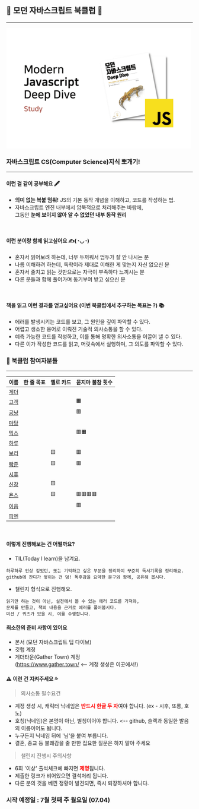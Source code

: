 ## 🧐 모던 자바스크립트 북클럽 💬

---

<p style="display: flex; justifycontent: center; align-item: center;">
<img src="./read_src/client_img/JS 딥 다이브 스터디 표지.png" width="500"/>
</p>

### 자바스크립트 CS(Computer Science)지식 뽀개기!

---

#### 이런 걸 같이 공부해요 🖋

- <strong>의미 없는 복붙 멈춰!</strong> JS의 기본 동작 개념을 이해하고, 코드를 작성하는 법.
- 자바스크립트 엔진 내부에서 암묵적으로 처리해주는 바람에, </br>
  그동안 <strong>눈에 보이지 않아 알 수 없었던 내부 동작 원리</strong>

</br>

#### 이런 분이랑 함께 읽고싶어요 ✍(◔◡◔)

- 혼자서 읽어보려 하는데, 너무 두꺼워서 엄두가 잘 안 나시는 분
- 나름 이해하려 하는데, 독학이라 제대로 이해한 게 맞는지 자신 없으신 분
- 혼자서 줄치고 읽는 것만으로는 자극이 부족하다 느끼시는 분
- 다른 분들과 함께 풀어가며 동기부여 받고 싶으신 분

</br>

#### 책을 읽고 이런 결과를 얻고싶어요 (이번 북클럽에서 추구하는 목표는 ?) 📚

- 에러를 발생시키는 코드를 보고, 그 원인을 깊이 파악할 수 있다.
- 어렵고 생소한 용어로 이뤄진 기술적 의사소통을 할 수 있다.
- 예측 가능한 코드를 작성하고, 이를 통해 명확한 의사소통을 이끌어 낼 수 있다.
- 다른 이가 작성한 코드를 읽고, 머릿속에서 실행하며, 그 의도를 파악할 수 있다.

### 🐣 북클럽 참여자분들

---

| 이름 |  한 줄 목표  | 옐로 카드 | 묻지마 불참 횟수 |
| ---- | ----------- | --------- | ------------ |
| <center>[게더](https://github.com/matty255)</center> ||  |  |
| <center>[고객](https://github.com/RyanDeclan)</center> ||  | 🟧 |
| <center>[공냥](https://github.com/One-SSun)</center> ||  | 🟥 |
| <center>[마당](https://github.com/mdgarden)</center> ||  |  |
| <center>[믹스](https://github.com/mixnuts211)</center> ||  | 🟥🟧 |
| <center>[하루](https://github.com/GEON1999)</center> ||  |  |
| <center>[보리](https://github.com/KooAme)</center> || 🟨 | 🟥 |
| <center>[빡준](https://github.com/wnsguddl789)</center> || 🟨 | 🟥 |
| <center>[시후](https://github.com/Briley0205)</center> |||  |
| <center>[신장](https://github.com/yyyThoughts)</center> || 🟨 |  |
| <center>[욘스](https://github.com/yonslee)</center> || 🟨 | 🟥🟥🟥🟥 |
| <center>[이음](https://github.com/hayatshin)</center> ||  | 🟥 |
| <center>[피엔](https://github.com/hayatshin)</center> ||  |  |

</br>

#### 이렇게 진행해보는 건 어떨까요?

- TIL(Today I learn)을 남겨요.

```
하루하루 인상 깊었던, 또는 기억하고 싶은 부분을 정리하여 꾸준히 독서기록을 정리해요.
github에 잔디가 쌓이는 건 덤! 독후감을 요약한 문구와 함께, 공유해 봅시다.
```

- 챌린지 형식으로 진행해요.

```
읽기만 하는 것이 아닌, 실전에서 볼 수 있는 에러 코드를 가져와,
문제를 만들고, 책의 내용을 근거로 에러를 풀어봅시다.
미션 / 퀴즈가 있을 시, 이를 수행합니다.
```

#### 최소한의 준비 사항이 있어요

- 본서 (모던 자바스크립트 딥 다이브)
- 깃헙 계정
- 게더타운(Gather Town) 계정 </br>
(https://www.gather.town/ <-- 계정 생성은 이곳에서!)

#### ⚠ 이런 건 지켜주세요 💦

> 의사소통 필수요건
- 계정 생성 시, 캐릭터 닉네임은 <strong style="color: red;">반드시 한글 두 자</strong>여야 합니다. (ex - 시후, 또롱, 호노)
- 호칭(닉네임)은 본명이 아닌, 별칭이어야 합니다. <-- github, 슬랙과 동일한 발음의 이름이어도 됩니다.
- 누구든지 닉네임 뒤에 '님'을 붙여 부릅니다.
- 결혼, 종교 등 불쾌감을 줄 만한 집요한 질문은 하지 말아 주세요

> 챌린지 진행시 주의사항
- 6회 '이상' 출석체크에 빠지면 <strong style="color: red;">제명</strong>됩니다.
- 제출한 링크가 비어있으면 결석처리 됩니다. 
- 다른 분의 것을 베낀 정황이 발견되면, 즉시 퇴장하셔야 합니다.

### 시작 예정일 : 7월 첫째 주 월요일 (07.04)

<!--자바스크립트를 이용한 앱을 만들면서, 이런 궁금증이 든 적 없는가? </br>
'어떻게 쓰는 지는 알겠다만, 이 깡통이 어떻게 내가 작성한 스크립트를 읽고 실행하는 거지?'</br>
마치, 전구를 어떻게 켜는지는 알지만, 내부 동작 원리를 자세히 알지는 못하는 느낌.</br>
</br>
하지만 처음부터 끝까지 혼자서 공부하기는 무모한 분량이다.</br>
-->
